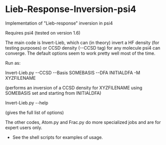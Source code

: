 # Lieb-Response-Inversion-psi4
 Implementation of "Lieb-response" inversion in psi4

Requires psi4 (tested on version 1.6)

The main code is Invert-Lieb, which can (in theory) invert a HF
density (for testing purposes) or CCSD density (--CCSD tag) for any
molecule psi4 can converge. The default options seem to work pretty
well most of the time.

Run as:

Invert-Lieb.py --CCSD --Basis SOMEBASIS --DFA INITIALDFA -M XYZFILENAME

(performs an inversion of a CCSD density for XYZFILENAME using
SOMEBASIS set and starting from INITIALDFA)

Invert-Lieb.py --help

(gives the full list of options)

The other codes, Atom.py and Frac.py do more specialized jobs and are
for expert users only.

* See the shell scripts for examples of usage.
